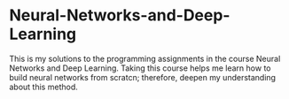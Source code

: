 # Neural-Networks-and-Deep-Learning
This is my solutions to the programming assignments in the course Neural Networks and Deep Learning. Taking this course helps me learn how to build neural networks from scratcn; therefore, 
deepen my understanding about this method.
